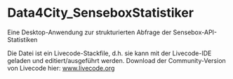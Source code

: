 # Data4City_SenseboxStatistiker
Eine Desktop-Anwendung zur strukturierten Abfrage der Sensebox-API-Statistiken



Die Datei ist ein Livecode-Stackfile, d.h. sie kann mit der Livecode-IDE geladen und editiert/ausgeführt werden. 
Download der Community-Version von Livecode hier: www.livecode.org
